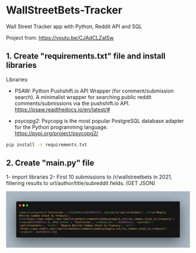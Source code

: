 # WallStreetBets-Tracker

Wall Street Tracker app with Python, Reddit API and SQL

Project from: https://youtu.be/CJAdCLZaISw

## 1. Create "requirements.txt" file and install libraries

Libraries:

- PSAW: Python Pushshift.io API Wrapper (for comment/submission search). A minimalist wrapper for searching public reddit comments/submissions via the pushshift.io API. https://psaw.readthedocs.io/en/latest/#

- psycopg2: Psycopg is the most popular PostgreSQL database adapter for the Python programming language. https://pypi.org/project/psycopg2/

```bash
pip install -r requirements.txt
```

## 2. Create "main.py" file

1- import libraries
2- First 10 submissions to /r/wallstreetbets in 2021, filtering results to url/author/title/subreddit fields. (GET JSON)

![](wsb-json.png)
